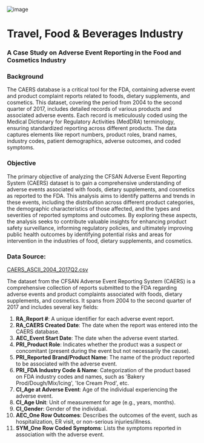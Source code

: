 ![image](https://github.com/Pratikshathorat96/Adverse-Event_Tableau/assets/120496034/5901b597-dbca-46f3-a88e-87b07d22a583)

# Travel, Food & Beverages Industry

### **A Case Study on Adverse Event Reporting in the Food and Cosmetics Industry**

### **Background**

The CAERS database is a critical tool for the FDA, containing adverse event and product complaint reports related to foods, dietary supplements, and cosmetics. This dataset, covering the period from 2004 to the second quarter of 2017, includes detailed records of various products and associated adverse events. Each record is meticulously coded using the Medical Dictionary for Regulatory Activities (MedDRA) terminology, ensuring standardized reporting across different products. The data captures elements like report numbers, product roles, brand names, industry codes, patient demographics, adverse outcomes, and coded symptoms.

### **Objective**

The primary objective of analyzing the CFSAN Adverse Event Reporting System (CAERS) dataset is to gain a comprehensive understanding of adverse events associated with foods, dietary supplements, and cosmetics as reported to the FDA. This analysis aims to identify patterns and trends in these events, including the distribution across different product categories, the demographic characteristics of those affected, and the types and severities of reported symptoms and outcomes. By exploring these aspects, the analysis seeks to contribute valuable insights for enhancing product safety surveillance, informing regulatory policies, and ultimately improving public health outcomes by identifying potential risks and areas for intervention in the industries of food, dietary supplements, and cosmetics.

### **Data Source:**

[CAERS_ASCII_2004_2017Q2.csv](https://prod-files-secure.s3.us-west-2.amazonaws.com/d1e1bc70-9ede-4c69-84fd-42c5605803a0/f005446a-14f3-426e-b31e-03df53eb3d89/CAERS_ASCII_2004_2017Q2.csv)

The dataset from the CFSAN Adverse Event Reporting System (CAERS) is a comprehensive collection of reports submitted to the FDA regarding adverse events and product complaints associated with foods, dietary supplements, and cosmetics. It spans from 2004 to the second quarter of 2017 and includes several key fields:

1. **RA_Report #**: A unique identifier for each adverse event report.
2. **RA_CAERS Created Date**: The date when the report was entered into the CAERS database.
3. **AEC_Event Start Date**: The date when the adverse event started.
4. **PRI_Product Role**: Indicates whether the product was a suspect or concomitant (present during the event but not necessarily the cause).
5. **PRI_Reported Brand/Product Name**: The name of the product reported to be associated with the adverse event.
6. **PRI_FDA Industry Code & Name**: Categorization of the product based on FDA industry codes and names, such as 'Bakery Prod/Dough/Mix/Icing', 'Ice Cream Prod', etc.
7. **CI_Age at Adverse Event**: Age of the individual experiencing the adverse event.
8. **CI_Age Unit**: Unit of measurement for age (e.g., years, months).
9. **CI_Gender**: Gender of the individual.
10. **AEC_One Row Outcomes**: Describes the outcomes of the event, such as hospitalization, ER visit, or non-serious injuries/illness.
11. **SYM_One Row Coded Symptoms**: Lists the symptoms reported in association with the adverse event.
